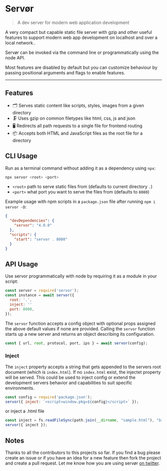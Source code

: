 # Servør

> A dev server for modern web application development

A very compact but capable static file server with gzip and other useful features to support modern web app development on localhost and over a local network..

Servør can be invoked via the command line or programmatically using the node API.



Most features are disabled by default but you can customize behaviour by passing positional arguments and flags to enable features.

<hr>

## Features

- 🗂 Serves static content like scripts, styles, images from a given directory
- 🗜 Uses gzip on common filetypes like html, css, js and json
- 🖥 Redirects all path requests to a single file for frontend routing
- 📦 Accepts both HTML and JavaScript files as the root file for a directory

## CLI Usage

Run as a terminal command without adding it as a dependency using `npx`:

```s
npx servor <root> <port>
```

- `<root>` path to serve static files from (defaults to current directory `.`)
- `<port>` what port you want to serve the files from (defaults to `8080`)

Example usage with npm scripts in a `package.json` file after running `npm i servor -D`:

```json
{
  "devDependencies": {
    "servor": "4.0.0"
  },
  "scripts": {
    "start": "servor . 8080"
  }
}
```

## API Usage

Use servor programmatically with node by requiring it as a module in your script:

```js
const servor = require('servor');
const instance = await servor({
  root: '.',
  inject: ''
  port: 8080,
});
```

The `servor` function accepts a config object with optional props assigned the above default values if none are provided. Calling the `servor` function starts up a new server and returns an object describing its configuration.

```js
const { url, root, protocol, port, ips } = await servor(config);
```

### Inject

The `inject` property accepts a string that gets appended to the servers root document (which is `index.html`). If no `index.html` exist, the injectet property will be served. This could be used to inject config or extend the development servers behavior and capabilities to suit specific environments.

```js
const config = require('package.json');
servor({ inject: `<script>window.pkg=${config}</script>` });
```

or inject a .html file
```js
const inject = fs.readFileSync(path.join(__dirname, "sample.html"), "binary")
servor({ inject });
```

## Notes

Thanks to all the contributors to this projects so far. If you find a bug please create an issue or if you have an idea for a new feature then fork the project and create a pull request. Let me know how you are using servør [on twitter](https://twitter.com/lukejacksonn).
